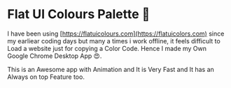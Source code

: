 # Flat UI Colours Palette 🎨

I have been using [https://flatuicolours.com](https://flatuicolors.com) since my earliear coding days but many a times i work offline, it feels difficult to Load a website just for copying a Color Code. Hence I made my Own Google Chrome Desktop App 😍.

This is an Awesome app with Animation and It is Very Fast and It has an Always on top Feature too.

